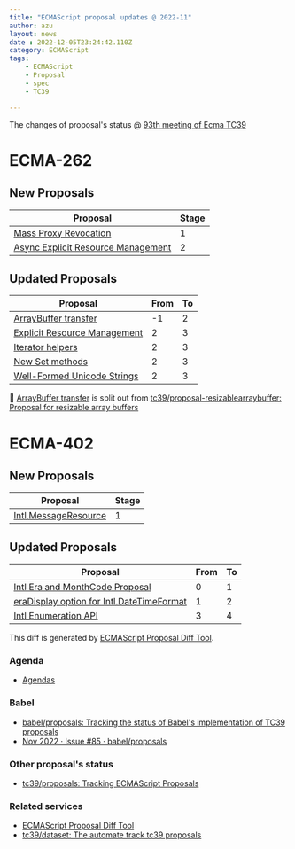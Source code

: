 ```yaml
---
title: "ECMAScript proposal updates @ 2022-11"
author: azu
layout: news
date : 2022-12-05T23:24:42.110Z
category: ECMAScript
tags:
    - ECMAScript
    - Proposal
    - spec
    - TC39

---
```


The changes of proposal's status @ [93th meeting of Ecma TC39][Agendas]


# ECMA-262

## New Proposals

| Proposal                                                                                                  | Stage |
| --------------------------------------------------------------------------------------------------------- | ----- |
| [Mass Proxy Revocation](https://github.com/tc39/proposal-mass-proxy-revocation)                           | 1     |
| [Async Explicit Resource Management](https://github.com/tc39/proposal-async-explicit-resource-management) | 2     |


## Updated Proposals

| Proposal                                                                                      | From  | To    |
| --------------------------------------------------------------------------------------------- | ----- | ----- |
| [ArrayBuffer transfer](https://github.com/tc39/proposal-arraybuffer-transfer)                 | -1    | 2     |
| [Explicit Resource Management](https://github.com/tc39/proposal-explicit-resource-management) | 2     | 3     |
| [Iterator helpers](https://github.com/tc39/proposal-iterator-helpers)                         | 2     | 3     |
| [New Set methods](https://github.com/tc39/proposal-set-methods)                               | 2     | 3     |
| [Well-Formed Unicode Strings](https://github.com/tc39/proposal-is-usv-string)                 | 2     | 3     |

📝 [ArrayBuffer transfer](https://github.com/tc39/proposal-arraybuffer-transfer) is split out from [tc39/proposal-resizablearraybuffer: Proposal for resizable array buffers](https://github.com/tc39/proposal-resizablearraybuffer)

# ECMA-402

## New Proposals

| Proposal                                                                       | Stage |
| ------------------------------------------------------------------------------ | ----- |
| [Intl.MessageResource](https://github.com/tc39/proposal-intl-message-resource) | 1     |


## Updated Proposals

| Proposal                                                                                      | From  | To    |
| --------------------------------------------------------------------------------------------- | ----- | ----- |
| [Intl Era and MonthCode Proposal](https://github.com/tc39/proposal-intl-era-monthcode)        | 0     | 1     |
| [eraDisplay option for Intl.DateTimeFormat](https://github.com/tc39/proposal-intl-eradisplay) | 1     | 2     |
| [Intl Enumeration API](https://github.com/tc39/proposal-intl-enumeration)                     | 3     | 4     |



This diff is generated by [ECMAScript Proposal Diff Tool](https://azu.github.io/ecmascript-proposals-json/).

### Agenda

- [Agendas][]

### Babel

- [babel/proposals: Tracking the status of Babel's implementation of TC39 proposals](https://github.com/babel/proposals)
- [Nov 2022 · Issue #85 · babel/proposals](https://github.com/babel/proposals/issues/85)

### Other proposal's status 

- [tc39/proposals: Tracking ECMAScript Proposals](https://github.com/tc39/proposals)

### Related services

- [ECMAScript Proposal Diff Tool](https://azu.github.io/ecmascript-proposals-json/)
- [tc39/dataset: The automate track tc39 proposals](https://github.com/tc39/dataset)

[Agendas]: https://github.com/tc39/agendas/blob/main/2022/11.md
